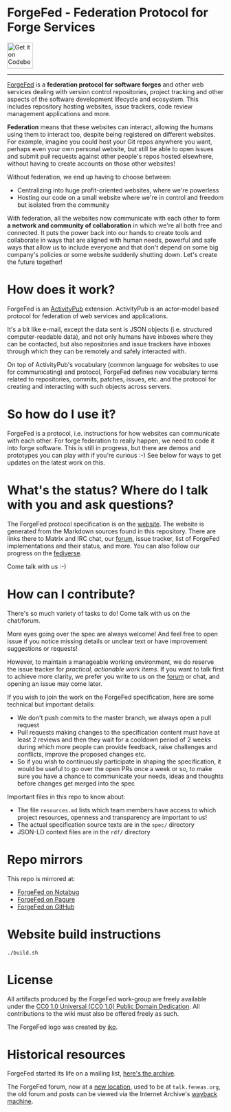 # ForgeFed - Federation Protocol for Forge Services

<a href="https://codeberg.org/ForgeFed/ForgeFed">
    <img alt="Get it on Codeberg" src="https://codeberg.org/Codeberg/GetItOnCodeberg/media/branch/main/get-it-on-neon-blue.png" height="60">
</a>

---

[ForgeFed][] is a **federation protocol for software forges** and other web
services dealing with version control repositories, project tracking and other
aspects of the software development lifecycle and ecosystem. This includes
repository hosting websites, issue trackers, code review management
applications and more.

**Federation** means that these websites can interact, allowing the humans
using them to interact too, despite being registered on different websites. For
example, imagine you could host your Git repos anywhere you want, perhaps even
your own personal website, but still be able to open issues and submit pull
requests against other people's repos hosted elsewhere, without having to
create accounts on those other websites!

Without federation, we end up having to choose between:

- Centralizing into huge profit-oriented websites, where we're powerless
- Hosting our code on a small website where we're in control and freedom but
  isolated from the community

With federation, all the websites now communicate with each other to form
**a network and community of collaboration** in which we're all both free and
connected. It puts the power back into our hands to create tools and
collaborate in ways that are aligned with human needs, powerful and safe ways
that allow us to include everyone and that don't depend on some big company's
policies or some website suddenly shutting down. Let's create the future
together!

# How does it work?

ForgeFed is an [ActivityPub][] extension. ActivityPub is an actor-model based
protocol for federation of web services and applications.

It's a bit like e-mail, except the data sent is JSON objects (i.e. structured
computer-readable data), and not only humans have inboxes where they can be
contacted, but also repositories and issue trackers have inboxes through which
they can be remotely and safely interacted with.

On top of ActivityPub's vocabulary (common language for websites to use for
communicating) and protocol, ForgeFed defines new vocabulary terms related to
repositories, commits, patches, issues, etc. and the protocol for creating and
interacting with such objects across servers.

# So how do I use it?

ForgeFed is a protocol, i.e. instructions for how websites can communicate with each other. For
forge federation to really happen, we need to code it into forge software. This
is still in progress, but there are demos and prototypes you can play with if
you're curious :-) See below for ways to get updates on the latest work on this.

# What's the status? Where do I talk with you and ask questions?

The ForgeFed protocol specification is on the [website][ForgeFed]. The website
is generated from the Markdown sources found in this repository. There are
links there to Matrix and IRC chat, our [forum][], issue tracker, list of
ForgeFed implementations and their status, and more. You can also follow our
progress on the [fediverse][Mastodon].

Come talk with us :-)

# How can I contribute?

There's so much variety of tasks to do! Come talk with us on the chat/forum.

More eyes going over the spec are always welcome! And feel free to open issue
if you notice missing details or unclear text or have improvement suggestions
or requests!

However, to maintain a manageable working environment, we do reserve the issue
tracker for *practical, actionable work items*. If you want to talk first to
achieve more clarity, we prefer you write to us on the [forum][] or chat, and
opening an issue may come later.

If you wish to join the work on the ForgeFed specification, here are some
technical but important details:

- We don't push commits to the master branch, we always open a pull request
- Pull requests making changes to the specification content must have at least
  2 reviews and then they wait for a cooldown period of 2 weeks during which
  more people can provide feedback, raise challenges and conflicts, improve the
  proposed changes etc.
- So if you wish to continuously participate in shaping the specification, it
  would be useful to go over the open PRs once a week or so, to make sure you
  have a chance to communicate your needs, ideas and thoughts before changes
  get merged into the spec

Important files in this repo to know about:

- The file `resources.md` lists which team members have access to which project
  resources, openness and transparency are important to us!
- The actual specification source texts are in the `spec/` directory
- JSON-LD context files are in the `rdf/` directory

# Repo mirrors

This repo is mirrored at:

* [ForgeFed on Notabug][notabug-repo]
* [ForgeFed on Pagure][pagure-repo]
* [ForgeFed on GitHub][github-repo]

# Website build instructions

    ./build.sh

# License

All artifacts produced by the ForgeFed work-group are freely available under
the [CC0 1.0 Universal (CC0 1.0) Public Domain Dedication][cc0]. All
contributions to the wiki must also be offered freely as such.

The ForgeFed logo was created by [iko][].

# Historical resources

ForgeFed started its life on a mailing list, [here's the archive][Mail].

The ForgeFed forum, now at a [new location][forum], used to be at
`talk.feneas.org`, the old forum and posts can be viewed via the Internet
Archive's [wayback machine][old-forum].

[ActivityPub]: https://www.w3.org/TR/activitypub/
[ForgeFed]:    https://forgefed.org
[Forum]:       https://socialhub.activitypub.rocks/c/software/forgefed
[Mail]:        https://framalistes.org/sympa/arc/git-federation
[Mastodon]:    https://floss.social/@forgefed
[Old-forum]:   https://web.archive.org/web/20210306224235/https://talk.feneas.org/c/forgefed/10

[notabug-repo]: https://notabug.org/peers/forgefed/
[pagure-repo]:  https://pagure.io/forge-fed/forge-fed
[github-repo]:  https://github.com/forgefed/forgefed

[cc0]: https://creativecommons.org/publicdomain/zero/1.0/
[iko]: https://iko.im/
